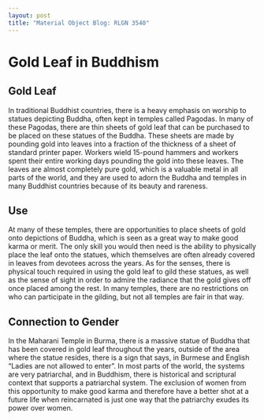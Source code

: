 ```yaml
---
layout: post
title: "Material Object Blog: RLGN 3540"
---
```

# Gold Leaf in Buddhism
## Gold Leaf
In traditional Buddhist countries, there is a heavy emphasis on worship to statues depicting Buddha, often kept in temples called Pagodas. In many of these Pagodas, there are thin sheets of gold leaf that can be purchased to be placed on these statues of the Buddha. These sheets are made by pounding gold into leaves into a fraction of the thickness of a sheet of standard printer paper. Workers wield 15-pound hammers and workers spent their entire working days pounding the gold into these leaves.  The leaves are almost completely pure gold, which is a valuable metal in all parts of the world, and they are used to adorn the Buddha and temples in many Buddhist countries because of its beauty and rareness.
## Use 
 At many of these temples, there are opportunities to place sheets of gold onto depictions of Buddha, which is seen as a great way to make good karma or merit. The only skill you would then need is the ability to physically place the leaf onto the statues, which themselves are often already covered in leaves from devotees across the years. As for the senses, there is physical touch required in using the gold leaf to gild these statues, as well as the sense of sight in order to admire the radiance that the gold gives off once placed among the rest. In many temples, there are no restrictions on who can participate in the gilding, but not all temples are fair in that way.

## Connection to Gender
In the Maharani Temple in Burma, there is a massive statue of Buddha that has been covered in gold leaf throughout the years, outside of the area where the statue resides, there is a sign that says, in Burmese and English “Ladies are not allowed to enter”. In most parts of the world, the systems are very patriarchal, and in Buddhism, there is historical and scriptural context that supports a patriarchal system. The exclusion of women from this opportunity to make good karma and therefore have a better shot at a future life when reincarnated is just one way that the patriarchy exudes its power over women. 






















